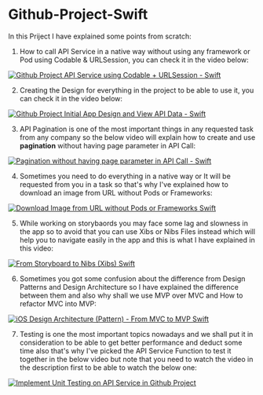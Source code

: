 # Github-Project-Swift
In this Priject I have explained some points from scratch:
1. How to call API Service in a native way without using any framework or Pod using Codable & URLSession, you can check it in the video below: 

[![Github Project API Service using Codable + URLSession - Swift](https://user-images.githubusercontent.com/26345314/154846403-30b940e7-6a8e-4090-9d4a-6e06e5e27190.png)](https://www.youtube.com/watch?v=CLwZxqJWm4A&list=PLcqMcXfu9uXOCmg8vKpFVHaxWLnujcakV&index=1&t=4s "Github Project API Service using Codable + URLSession - Swift")

2. Creating the Design for everything in the project to be able to use it, you can check it in the video below:  

[![Github Project Initial App Design and View API Data - Swift](https://user-images.githubusercontent.com/26345314/154846611-30a8cf03-af1c-4e33-9be9-c21fecfdb0c9.png)](https://www.youtube.com/watch?v=BwMDLRHNssE&list=PLcqMcXfu9uXOCmg8vKpFVHaxWLnujcakV&index=2&t=23s "Github Project Initial App Design and View API Data - Swift")

3. API Pagination is one of the most important things in any requested task from any company so the below video will explain how to create and use **pagination** without having page parameter in API Call:
 
[![Pagination without having page parameter in API Call - Swift](https://user-images.githubusercontent.com/26345314/154846849-134a6d39-30f1-4a8e-a6be-95dfc54d665c.png)](https://www.youtube.com/watch?v=yltir4oke5I&list=PLcqMcXfu9uXOCmg8vKpFVHaxWLnujcakV&index=3&t=14s "Pagination without having page parameter in API Call - Swift")

4. Sometimes you need to do everything in a native way or It will be requested from you in a task so that's why I've explained how to download an image from URL without Pods or Frameworks:

[![Download Image from URL without Pods or Frameworks Swift](https://user-images.githubusercontent.com/26345314/154847087-31d59f6f-3114-4e07-90cf-f17f59417c68.png)](https://www.youtube.com/watch?v=-lnZ1f4uPWE&list=PLcqMcXfu9uXOCmg8vKpFVHaxWLnujcakV&index=4 "Download Image from URL without Pods or Frameworks Swift")

5. While working on storybaords you may face some lag and slowness in the app so to avoid that you can use Xibs or Nibs Files instead which will help you to navigate easily in the app and this is what I have explained in this video:

[![From Storyboard to Nibs (Xibs) Swift](https://user-images.githubusercontent.com/26345314/154847722-7054d10d-19f0-430d-a665-97ccdf4db4d1.png)](https://www.youtube.com/watch?v=q4HInmbsDkw&list=PLcqMcXfu9uXOCmg8vKpFVHaxWLnujcakV&index=5&t=50s "From Storyboard to Nibs (Xibs) Swift")

6. Sometimes you got some confusion about the difference from Design Patterns and Design Architecture so I have explained the difference between them and also why shall we use MVP over MVC and How to refactor MVC into MVP:

[![iOS Design Architecture (Pattern) - From MVC to MVP Swift](https://user-images.githubusercontent.com/26345314/154847087-31d59f6f-3114-4e07-90cf-f17f59417c68.png)](https://www.youtube.com/watch?v=OyHEpByT4XU&list=PLcqMcXfu9uXOCmg8vKpFVHaxWLnujcakV&index=6&t=1s "iOS Design Architecture (Pattern) - From MVC to MVP Swift")

7. Testing is one the most important topics nowadays and we shall put it in consideration to be able to get better performance and deduct some time also that's why I've picked the API Service Function to test it together in the below video but note that you need to watch the video in the description first to be able to watch the below one:

[![Implement Unit Testing on API Service in Github Project](https://user-images.githubusercontent.com/26345314/154848205-89a49625-0195-4bff-bbbc-810a0c934978.png)](https://www.youtube.com/watch?v=QP4yL01tAoc "Implement Unit Testing on API Service in Github Project")
